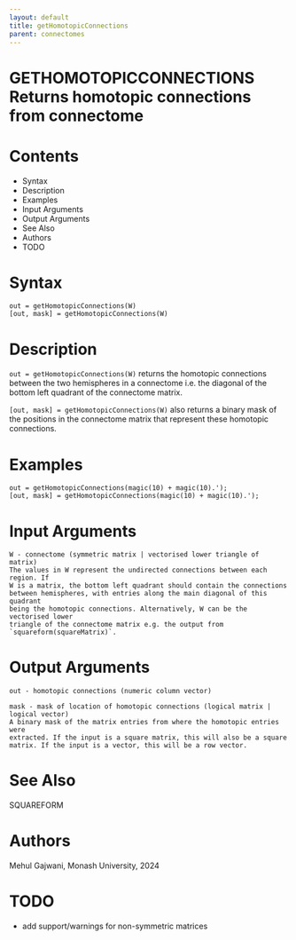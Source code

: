 ```yaml
---
layout: default
title: getHomotopicConnections
parent: connectomes
---
```



# GETHOMOTOPICCONNECTIONS Returns homotopic connections from connectome
    
    
# Contents
   - Syntax
   - Description
   - Examples
   - Input Arguments
   - Output Arguments
   - See Also
   - Authors
   - TODO
   
# Syntax

```plaintext
out = getHomotopicConnections(W)
[out, mask] = getHomotopicConnections(W)
```

    
# Description

`out = getHomotopicConnections(W)` returns the homotopic connections between the two hemispheres in a connectome i.e. the diagonal of the bottom left quadrant of the connectome matrix.
   

`[out, mask] = getHomotopicConnections(W)` also returns a binary mask of the positions in the connectome matrix that represent these homotopic connections.
   
# Examples

```plaintext
out = getHomotopicConnections(magic(10) + magic(10).');
[out, mask] = getHomotopicConnections(magic(10) + magic(10).');
```

# Input Arguments

```plaintext
W - connectome (symmetric matrix | vectorised lower triangle of matrix)
The values in W represent the undirected connections between each region. If
W is a matrix, the bottom left quadrant should contain the connections
between hemispheres, with entries along the main diagonal of this quadrant
being the homotopic connections. Alternatively, W can be the vectorised lower
triangle of the connectome matrix e.g. the output from
`squareform(squareMatrix)`.
```

    
# Output Arguments

```plaintext
out - homotopic connections (numeric column vector)
```


```plaintext
mask - mask of location of homotopic connections (logical matrix | logical vector)
A binary mask of the matrix entries from where the homotopic entries were
extracted. If the input is a square matrix, this will also be a square
matrix. If the input is a vector, this will be a row vector.
```

    
# See Also

SQUAREFORM
   
# Authors

Mehul Gajwani, Monash University, 2024
   
# TODO

   - add support/warnings for non-symmetric matrices


